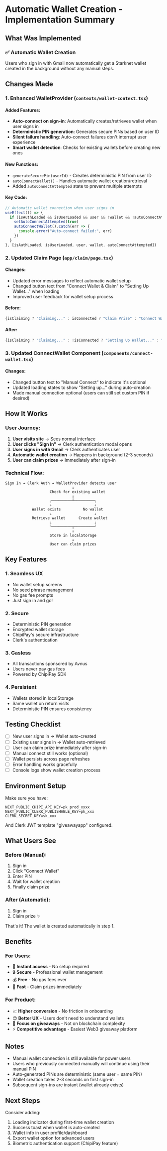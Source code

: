 # Automatic Wallet Creation - Implementation Summary

## What Was Implemented

### ✅ Automatic Wallet Creation
Users who sign in with Gmail now automatically get a Starknet wallet created in the background without any manual steps.

## Changes Made

### 1. Enhanced WalletProvider (`contexts/wallet-context.tsx`)

#### Added Features:
- **Auto-connect on sign-in**: Automatically creates/retrieves wallet when user signs in
- **Deterministic PIN generation**: Generates secure PINs based on user ID
- **Silent failure handling**: Auto-connect failures don't interrupt user experience
- **Smart wallet detection**: Checks for existing wallets before creating new ones

#### New Functions:
- `generateSecurePin(userId)` - Creates deterministic PIN from user ID
- `autoConnectWallet()` - Handles automatic wallet creation/retrieval
- Added `autoConnectAttempted` state to prevent multiple attempts

#### Key Code:
```typescript
// Automatic wallet connection when user signs in
useEffect(() => {
  if (isAuthLoaded && isUserLoaded && user && !wallet && !autoConnectAttempted) {
    setAutoConnectAttempted(true)
    autoConnectWallet().catch(err => {
      console.error("Auto-connect failed:", err)
    })
  }
}, [isAuthLoaded, isUserLoaded, user, wallet, autoConnectAttempted])
```

### 2. Updated Claim Page (`app/claim/page.tsx`)

#### Changes:
- Updated error messages to reflect automatic wallet setup
- Changed button text from "Connect Wallet & Claim" to "Setting Up Wallet..." when loading
- Improved user feedback for wallet setup process

#### Before:
```typescript
{isClaiming ? "Claiming..." : isConnected ? "Claim Prize" : "Connect Wallet & Claim"}
```

#### After:
```typescript
{isClaiming ? "Claiming..." : !isConnected ? "Setting Up Wallet..." : "Claim Prize"}
```

### 3. Updated ConnectWallet Component (`components/connect-wallet.tsx`)

#### Changes:
- Changed button text to "Manual Connect" to indicate it's optional
- Updated loading states to show "Setting up..." during auto-creation
- Made manual connection optional (users can still set custom PIN if desired)

## How It Works

### User Journey:

1. **User visits site** → Sees normal interface
2. **User clicks "Sign In"** → Clerk authentication modal opens
3. **User signs in with Gmail** → Clerk authenticates user
4. **Automatic wallet creation** → Happens in background (2-3 seconds)
5. **User can claim prizes** → Immediately after sign-in

### Technical Flow:

```
Sign In → Clerk Auth → WalletProvider detects user
                              ↓
                    Check for existing wallet
                              ↓
                    ┌─────────┴─────────┐
                    ↓                   ↓
            Wallet exists          No wallet
                    ↓                   ↓
            Retrieve wallet      Create wallet
                    ↓                   ↓
                    └─────────┬─────────┘
                              ↓
                    Store in localStorage
                              ↓
                    User can claim prizes
```

## Key Features

### 1. **Seamless UX**
- No wallet setup screens
- No seed phrase management
- No gas fee prompts
- Just sign in and go!

### 2. **Secure**
- Deterministic PIN generation
- Encrypted wallet storage
- ChipiPay's secure infrastructure
- Clerk's authentication

### 3. **Gasless**
- All transactions sponsored by Avnus
- Users never pay gas fees
- Powered by ChipiPay SDK

### 4. **Persistent**
- Wallets stored in localStorage
- Same wallet on return visits
- Deterministic PIN ensures consistency

## Testing Checklist

- [ ] New user signs in → Wallet auto-created
- [ ] Existing user signs in → Wallet auto-retrieved
- [ ] User can claim prize immediately after sign-in
- [ ] Manual connect still works (optional)
- [ ] Wallet persists across page refreshes
- [ ] Error handling works gracefully
- [ ] Console logs show wallet creation process

## Environment Setup

Make sure you have:
```env
NEXT_PUBLIC_CHIPI_API_KEY=pk_prod_xxxx
NEXT_PUBLIC_CLERK_PUBLISHABLE_KEY=pk_xxx
CLERK_SECRET_KEY=sk_xxx
```

And Clerk JWT template "giveawayapp" configured.

## What Users See

### Before (Manual):
1. Sign in
2. Click "Connect Wallet"
3. Enter PIN
4. Wait for wallet creation
5. Finally claim prize

### After (Automatic):
1. Sign in
2. Claim prize ✨

That's it! The wallet is created automatically in step 1.

## Benefits

### For Users:
- 🎯 **Instant access** - No setup required
- 🔒 **Secure** - Professional wallet management
- 💰 **Free** - No gas fees ever
- 🚀 **Fast** - Claim prizes immediately

### For Product:
- 📈 **Higher conversion** - No friction in onboarding
- 😊 **Better UX** - Users don't need to understand wallets
- 🎁 **Focus on giveaways** - Not on blockchain complexity
- ⚡ **Competitive advantage** - Easiest Web3 giveaway platform

## Notes

- Manual wallet connection is still available for power users
- Users who previously connected manually will continue using their manual PIN
- Auto-generated PINs are deterministic (same user = same PIN)
- Wallet creation takes 2-3 seconds on first sign-in
- Subsequent sign-ins are instant (wallet already exists)

## Next Steps

Consider adding:
1. Loading indicator during first-time wallet creation
2. Success toast when wallet is auto-created
3. Wallet info in user profile/dashboard
4. Export wallet option for advanced users
5. Biometric authentication support (ChipiPay feature)
